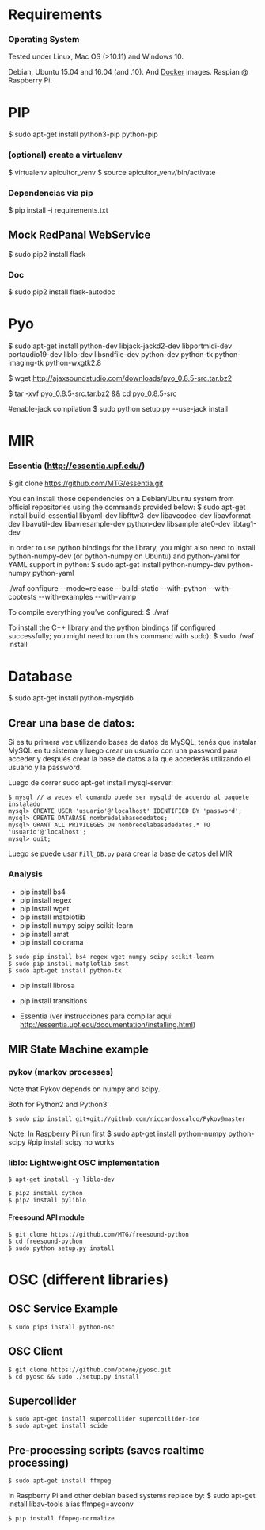# Requirements

### Operating System
Tested under Linux, Mac OS (>10.11) and Windows 10.

Debian, Ubuntu 15.04 and 16.04 (and .10). And [Docker](docker.md) images.
Raspian @ Raspberry Pi.

# PIP 
$ sudo apt-get install python3-pip python-pip

### (optional) create a virtualenv
$ virtualenv apicultor_venv
$ source apicultor_venv/bin/activate

### Dependencias via pip
$ pip install -i requirements.txt

## Mock RedPanal WebService 

$ sudo pip2 install flask

### Doc

$ sudo pip2 install flask-autodoc

# Pyo
$ sudo apt-get install python-dev libjack-jackd2-dev libportmidi-dev portaudio19-dev liblo-dev libsndfile-dev python-dev python-tk python-imaging-tk python-wxgtk2.8

$ wget http://ajaxsoundstudio.com/downloads/pyo_0.8.5-src.tar.bz2

$ tar -xvf pyo_0.8.5-src.tar.bz2 && cd pyo_0.8.5-src

#enable-jack compilation
$ sudo python setup.py --use-jack install


# MIR

### Essentia (http://essentia.upf.edu/)

$ git clone https://github.com/MTG/essentia.git

You can install those dependencies on a Debian/Ubuntu system from official repositories using the commands provided below:
$ sudo apt-get install build-essential libyaml-dev libfftw3-dev libavcodec-dev libavformat-dev libavutil-dev libavresample-dev python-dev libsamplerate0-dev libtag1-dev

In order to use python bindings for the library, you might also need to install python-numpy-dev (or python-numpy on Ubuntu) and python-yaml for YAML support in python:
$ sudo apt-get install python-numpy-dev python-numpy python-yaml

./waf configure --mode=release --build-static --with-python --with-cpptests --with-examples --with-vamp 

To compile everything you’ve configured:
$ ./waf

To install the C++ library and the python bindings (if configured successfully; you might need to run this command with sudo):
$ sudo ./waf install

# Database
$ sudo apt-get install python-mysqldb

## Crear una base de datos:

Si es tu primera vez utilizando bases de datos de MySQL, tenés que instalar MySQL en tu sistema y luego crear un usuario con una password para acceder y después crear la base de datos a la que accederás utilizando el usuario y la password.

Luego de correr sudo apt-get install mysql-server:
```
$ mysql // a veces el comando puede ser mysqld de acuerdo al paquete instalado
mysql> CREATE USER 'usuario'@'localhost' IDENTIFIED BY 'password';
mysql> CREATE DATABASE nombredelabasededatos;
mysql> GRANT ALL PRIVILEGES ON nombredelabasededatos.* TO 'usuario'@'localhost';
mysql> quit;
```

Luego se puede usar `Fill_DB.py` para crear la base de datos del MIR


### Analysis
* pip install bs4
* pip install regex
* pip install wget
* pip install matplotlib
* pip install numpy scipy scikit-learn
* pip install smst
* pip install colorama

```
$ sudo pip install bs4 regex wget numpy scipy scikit-learn 
$ sudo pip install matplotlib smst
$ sudo apt-get install python-tk
```

* pip install librosa
* pip install transitions

* Essentia (ver instrucciones para compilar aquí: http://essentia.upf.edu/documentation/installing.html)

## MIR State Machine example

### pykov (markov processes)
Note that Pykov depends on numpy and scipy.

Both for Python2 and Python3:

    $ sudo pip install git+git://github.com/riccardoscalco/Pykov@master 

Note: In Raspberry Pi run first $ sudo apt-get install python-numpy python-scipy #pip install scipy no works

### liblo: Lightweight OSC implementation
    $ apt-get install -y liblo-dev
  
    $ pip2 install cython 
    $ pip2 install pyliblo 

#### Freesound API module
```
$ git clone https://github.com/MTG/freesound-python
$ cd freesound-python
$ sudo python setup.py install
```

# OSC (different libraries)

## OSC Service Example
    $ sudo pip3 install python-osc

## OSC Client
    $ git clone https://github.com/ptone/pyosc.git
    $ cd pyosc && sudo ./setup.py install

## Supercollider
    $ sudo apt-get install supercollider supercollider-ide
    $ sudo apt-get install scide 

## Pre-processing scripts (saves realtime processing)

    $ sudo apt-get install ffmpeg

In Raspberry Pi and other debian based systems replace by:
    $ sudo apt-get install libav-tools
    alias ffmpeg=avconv

    $ pip install ffmpeg-normalize
